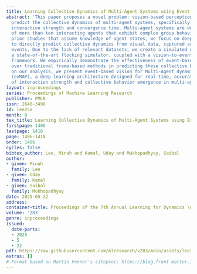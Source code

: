 ```yaml
---
title: Learning Collective Dynamics of Multi-Agent Systems using Event-based Vision
abstract: 'This paper proposes a novel problem: vision-based perception to learn and
  predict the collective dynamics of multi-agent systems, specifically focusing on
  interaction strength and convergence time. Multi-agent systems are defined as collections
  of more than ten interacting agents that exhibit complex group behaviors. Unlike
  prior studies that assume knowledge of agent states, we focus on deep learning models
  to directly predict collective dynamics from visual data, captured as frames or
  events. Due to the lack of relevant datasets, we create a simulated dataset using
  a state-of-the-art flocking simulator, coupled with a vision-to-event conversion
  framework. We empirically demonstrate the effectiveness of event-based representation
  over traditional frame-based methods in predicting these collective behaviors. Based
  on our analysis, we present event-based vision for Multi-Agent dynamic Prediction
  (evMAP), a deep learning architecture designed for real-time, accurate understanding
  of interaction strength and collective behavior emergence in multi-agent systems.'
layout: inproceedings
series: Proceedings of Machine Learning Research
publisher: PMLR
issn: 2640-3498
id: lee25a
month: 0
tex_title: Learning Collective Dynamics of Multi-Agent Systems using Event-based Vision
firstpage: 1406
lastpage: 1418
page: 1406-1418
order: 1406
cycles: false
bibtex_author: Lee, Minah and Kamal, Uday and Mukhopadhyay, Saibal
author:
- given: Minah
  family: Lee
- given: Uday
  family: Kamal
- given: Saibal
  family: Mukhopadhyay
date: 2025-05-22
address:
container-title: Proceedings of the 7th Annual Learning for Dynamics \& Control Conference
volume: '283'
genre: inproceedings
issued:
  date-parts:
  - 2025
  - 5
  - 22
pdf: https://raw.githubusercontent.com/mlresearch/v283/main/assets/lee25a/lee25a.pdf
extras: []
# Format based on Martin Fenner's citeproc: https://blog.front-matter.io/posts/citeproc-yaml-for-bibliographies/
---
```

